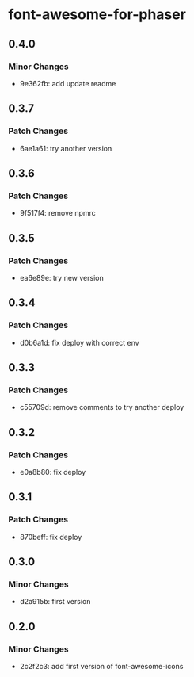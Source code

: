 # font-awesome-for-phaser

## 0.4.0

### Minor Changes

- 9e362fb: add update readme

## 0.3.7

### Patch Changes

- 6ae1a61: try another version

## 0.3.6

### Patch Changes

- 9f517f4: remove npmrc

## 0.3.5

### Patch Changes

- ea6e89e: try new version

## 0.3.4

### Patch Changes

- d0b6a1d: fix deploy with correct env

## 0.3.3

### Patch Changes

- c55709d: remove comments to try another deploy

## 0.3.2

### Patch Changes

- e0a8b80: fix deploy

## 0.3.1

### Patch Changes

- 870beff: fix deploy

## 0.3.0

### Minor Changes

- d2a915b: first version

## 0.2.0

### Minor Changes

- 2c2f2c3: add first version of font-awesome-icons
